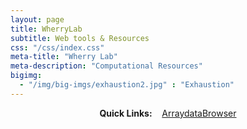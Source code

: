 ```yaml
---
layout: page
title: WherryLab 
subtitle: Web tools & Resources
css: "/css/index.css"
meta-title: "Wherry Lab"
meta-description: "Computational Resources"
bigimg:
  - "/img/big-imgs/exhaustion2.jpg" : "Exhaustion"
---
```


<div style="text-align:center">
<strong>Quick Links:</strong> &nbsp;&nbsp; 
<a href="http://128.91.209.184:5055" role="button" class="btn btn-primary">ArraydataBrowser</a> 
</div>
